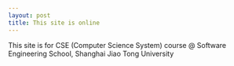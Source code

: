 ```yaml
---
layout: post
title: This site is online
---
```


This site is for CSE (Computer Science System) course @ Software Engineering School, Shanghai Jiao Tong University
